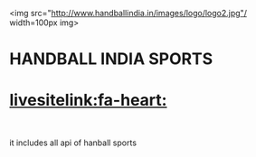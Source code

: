 <img src="http://www.handballindia.in/images/logo/logo2.jpg"/           width=100px  img>
<h1>HANDBALL INDIA SPORTS</h1>


<a href="http://handballindia.ord"> <h1>livesitelink:fa-heart:</h1></a>


<br>
<p>
it includes all api of hanball sports 
</p>
<!-- <img img> -->